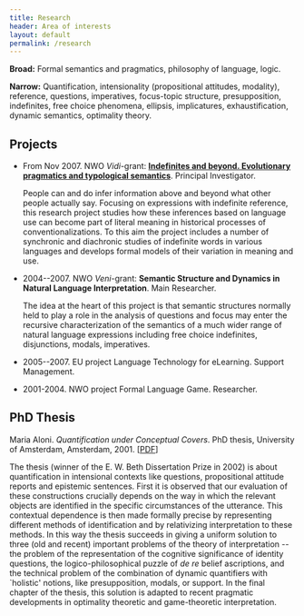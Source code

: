 ```yaml
---
title: Research
header: Area of interests
layout: default
permalink: /research
---
```


**Broad:** Formal semantics and pragmatics, philosophy of language, logic.

**Narrow:** Quantification, intensionality (propositional attitudes, modality), reference, questions, imperatives, focus-topic structure, presupposition, indefinites, free choice phenomena, ellipsis, implicatures, exhaustification, dynamic semantics, optimality theory.

##  Projects
- From Nov 2007. NWO *Vidi*-grant: <a href="Indefinites/index.html">**Indefinites and beyond. Evolutionary pragmatics and typological semantics**</a>. Principal Investigator.

  People can and do infer information above and beyond what other people actually say.  Focusing on expressions with indefinite reference, this research project studies how these inferences based on language use can become part of literal meaning in historical processes of conventionalizations. To this aim the project includes a number of synchronic and diachronic studies of indefinite words in various languages and  develops formal models of their variation in meaning and use.
- 2004--2007. NWO *Veni*-grant: **Semantic Structure and Dynamics in Natural Language Interpretation**. Main Researcher.

  The idea at the heart of this project is that semantic structures normally held to play a role in the analysis of questions and focus may enter the recursive characterization of the semantics of a much wider range of natural language expressions including free choice indefinites, disjunctions, modals, imperatives.
- 2005--2007. EU project Language Technology for eLearning. Support Management.
- 2001-2004. NWO project Formal Language Game. Researcher.

## PhD Thesis
Maria Aloni. *Quantification under Conceptual Covers*. PhD thesis, University of Amsterdam, Amsterdam, 2001. [<a href="resources/tesi.pdf">PDF</a>]

The thesis (winner of the E. W. Beth Dissertation Prize in 2002) is about quantification in intensional contexts like questions, propositional attitude reports and epistemic sentences. First it is observed that our evaluation of these constructions crucially depends on the way in which the relevant objects are identified in the specific circumstances of the utterance. This contextual dependence is then made formally precise by representing different methods of identification and by relativizing interpretation to these methods. In this way the thesis succeeds in giving a uniform solution to three (old and recent) important problems of the theory of interpretation -- the problem of the representation of the cognitive significance of identity questions, the logico-philosophical puzzle of *de re* belief ascriptions, and the technical problem of the combination of dynamic quantifiers with `holistic' notions, like presupposition, modals, or support. In the final chapter of the thesis, this solution is adapted to recent pragmatic developments in optimality theoretic and game-theoretic interpretation.

